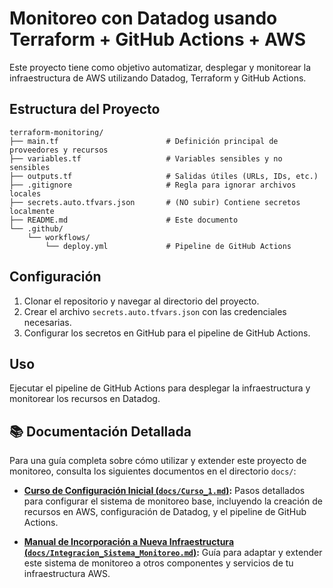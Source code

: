 # Monitoreo con Datadog usando Terraform + GitHub Actions + AWS

Este proyecto tiene como objetivo automatizar, desplegar y monitorear la infraestructura de AWS utilizando Datadog, Terraform y GitHub Actions.

## Estructura del Proyecto

```plaintext
terraform-monitoring/
├── main.tf                        # Definición principal de proveedores y recursos
├── variables.tf                   # Variables sensibles y no sensibles
├── outputs.tf                     # Salidas útiles (URLs, IDs, etc.)
├── .gitignore                     # Regla para ignorar archivos locales
├── secrets.auto.tfvars.json       # (NO subir) Contiene secretos localmente
├── README.md                      # Este documento
└── .github/
    └── workflows/
        └── deploy.yml             # Pipeline de GitHub Actions
```

## Configuración

1. Clonar el repositorio y navegar al directorio del proyecto.
2. Crear el archivo `secrets.auto.tfvars.json` con las credenciales necesarias.
3. Configurar los secretos en GitHub para el pipeline de GitHub Actions.

## Uso

Ejecutar el pipeline de GitHub Actions para desplegar la infraestructura y monitorear los recursos en Datadog.

## 📚 Documentación Detallada

Para una guía completa sobre cómo utilizar y extender este proyecto de monitoreo, consulta los siguientes documentos en el directorio `docs/`:

*   **[Curso de Configuración Inicial (`docs/Curso_1.md`)](docs/Curso_1.md):** Pasos detallados para configurar el sistema de monitoreo base, incluyendo la creación de recursos en AWS, configuración de Datadog, y el pipeline de GitHub Actions.

*   **[Manual de Incorporación a Nueva Infraestructura (`docs/Integracion_Sistema_Monitoreo.md`)](docs/Integracion_Sistema_Monitoreo.md):** Guía para adaptar y extender este sistema de monitoreo a otros componentes y servicios de tu infraestructura AWS. 